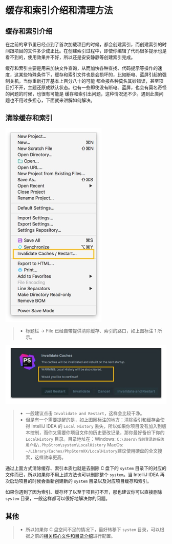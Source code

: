 # 缓存和索引介绍和清理方法

## 缓存和索引介绍 

在之前的章节里已经点到了首次加载项目的时候，都会创建索引，而创建索引的时间跟项目的文件多少成正比。在创建索引过程中，即使你编辑了代码很多提示也是看不到的，使用效果并不好，所以还是安安静静等创建索引完成。

缓存和索引主要是用来加快文件查询，从而加快各种查找、代码提示等操作的速度，这某些特殊条件下，缓存和索引文件也是会损坏的，比如断电、蓝屏引起的强制关机，当你重新打开基本上百分八十的可能 都会报各种莫名其妙错误，甚至项目打不开，主题还原成默认状态。也有一些即使没有断电、蓝屏，也会有莫名奇怪的问题的时候，也很有可能是 缓存和索引出问题，这种情况还不少。遇到此类问题也不用过多担心，下面就来讲解如何解决。

## 清除缓存和索引

![清除缓存和索引](images/xii-a-invalidate-cache-1.jpg)

> * 标题栏 -> File 已经自带提供清除缓存、索引的路口，如上图标注 1 所示。

![清除缓存和索引](images/xii-a-invalidate-cache-2.jpg)

> * 一般建议点击 `Invalidate and Restart`，这样会比较干净。
> * 但是有一个需要提醒的是，如上图圈标注的地方：清除索引和缓存会使得 IntelliJ IDEA 的 `Local History` 丢失，所以如果你项目没有加入到版本控制，而你又需要你项目文件的历史更改记录，那你最好备份下你的 `LocalHistory` 目录。目录地址在：Windows:  `C:\Users\当前登录的系统用户名\.PhpStrom\system\LocalHistory`  MacOs:  `~/Library/Caches/PhpStormXX/LocalHistory`建议使用硬盘的全文搜索，这样效率更高。

通过上面方式清除缓存、索引本质也就是去删除 C 盘下的 `system` 目录下的对应的文件而已，所以如果你不用上述方法也可以删除整个 `system`。当 IntelliJ IDEA 再次启动项目的时候会重新创建新的 `system` 目录以及对应项目缓存和索引。

如果你遇到了因为索引、缓存坏了以至于项目打不开，那也建议你可以直接删除 `system` 目录，一般这样都可以很好地解决你的问题。

## 其他

> * 所以如果你 C 盘空间不足的情况下，最好转移下 `system` 目录，可以根据之前的[相关核心文件和目录介绍](installation-directory-introduce.md)进行配置。


